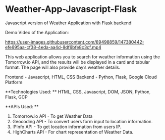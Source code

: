 # Weather-App-Javascript-Flask
Javascript version of Weather Application with Flask backend

Demo Video of the Application:

https://user-images.githubusercontent.com/89498859/147380442-efe695aa-cf38-4eda-aa4d-8df6bfe8c3cf.mp4

This web application allows you to search for weather information using the Tomorrow.io API, and the results will be displayed in a card and tabular
format. The page will also provide day’s weather details.

Frontend - Javascript, HTML, CSS
Backend - Python, Flask, Google Cloud Platform

**Technologies Used: ** 
HTML, CSS, Javascript, DOM, JSON, Python, Flask, GCP

**APIs Used: **

1) Tomorrow.io API - To get Weather Data
2) Geocoding API - To convert users form input to location information.
3) IPInfo API - To get location information from users IP.
4) HighCharts API - For chart representation of Weather Data.
